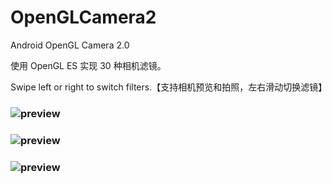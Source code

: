 # OpenGLCamera2
Android OpenGL Camera 2.0 

使用 OpenGL ES 实现 30 种相机滤镜。

Swipe left or right to switch filters.【支持相机预览和拍照，左右滑动切换滤镜】
### ![preview](https://github.com/githubhaohao/OpenGLCamera2/blob/master/gif/camera2_previewC.gif)
### ![preview](https://github.com/githubhaohao/OpenGLCamera2/blob/master/gif/camera2_previewB.gif)
### ![preview](https://github.com/githubhaohao/OpenGLCamera2/blob/master/gif/camera2_previewA.gif)
